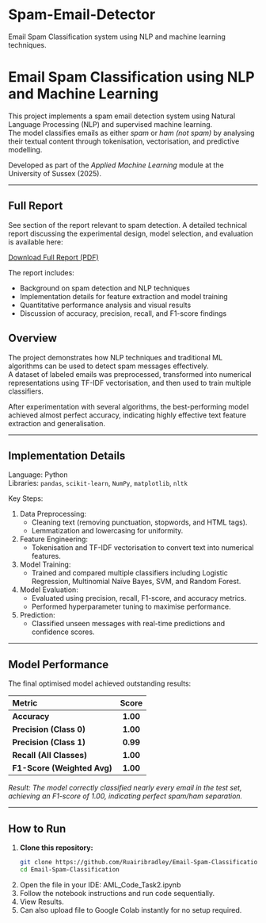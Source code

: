# Spam-Email-Detector
Email Spam Classification system using NLP and machine learning techniques.

# Email Spam Classification using NLP and Machine Learning

This project implements a spam email detection system using Natural Language Processing (NLP) and supervised machine learning.  
The model classifies emails as either *spam* or *ham (not spam)* by analysing their textual content through tokenisation, vectorisation, and predictive modelling.

Developed as part of the *Applied Machine Learning* module at the University of Sussex (2025).

---
## Full Report

See section of the report relevant to spam detection.
A detailed technical report discussing the experimental design, model selection, and evaluation is available here:

[Download Full Report (PDF)](./Report.pdf)

The report includes:
- Background on spam detection and NLP techniques  
- Implementation details for feature extraction and model training  
- Quantitative performance analysis and visual results  
- Discussion of accuracy, precision, recall, and F1-score findings


## Overview

The project demonstrates how NLP techniques and traditional ML algorithms can be used to detect spam messages effectively.  
A dataset of labeled emails was preprocessed, transformed into numerical representations using TF-IDF vectorisation, and then used to train multiple classifiers.

After experimentation with several algorithms, the best-performing model achieved almost perfect accuracy, indicating highly effective text feature extraction and generalisation.

---

## Implementation Details

Language: Python  
Libraries: `pandas`, `scikit-learn`, `NumPy`, `matplotlib`, `nltk`

Key Steps:
1. Data Preprocessing:
   - Cleaning text (removing punctuation, stopwords, and HTML tags).
   - Lemmatization and lowercasing for uniformity.
2. Feature Engineering:
   - Tokenisation and TF-IDF vectorisation to convert text into numerical features.
3. Model Training:
   - Trained and compared multiple classifiers including Logistic Regression, Multinomial Naïve Bayes, SVM, and Random Forest.
4. Model Evaluation:
   - Evaluated using precision, recall, F1-score, and accuracy metrics.
   - Performed hyperparameter tuning to maximise performance.
5. Prediction:
   - Classified unseen messages with real-time predictions and confidence scores.

---

## Model Performance

The final optimised model achieved outstanding results:

| Metric | Score |
|:-------|:------:|
| **Accuracy** | **1.00** |
| **Precision (Class 0)** | **1.00** |
| **Precision (Class 1)** | **0.99** |
| **Recall (All Classes)** | **1.00** |
| **F1-Score (Weighted Avg)** | **1.00** |

*Result: The model correctly classified nearly every email in the test set, achieving an F1-score of 1.00, indicating perfect spam/ham separation.*

---

## How to Run

1. **Clone this repository:**
   ```bash
   git clone https://github.com/Ruairibradley/Email-Spam-Classification.git
   cd Email-Spam-Classification

2. Open the file in your IDE:
  AML_Code_Task2.ipynb
3. Follow the notebook instructions and run code sequentially.
4. View Results.
5. Can also upload file to Google Colab instantly for no setup required. 



